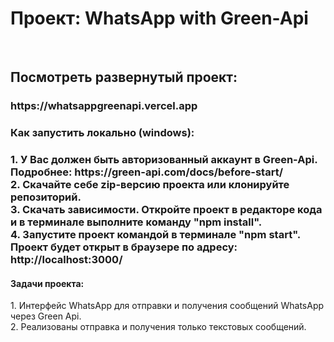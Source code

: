 <h1>Проект: WhatsApp with Green-Api</h1>
<br>

<h2>Посмотреть развернутый проект:</h2>
<h3>https://whatsappgreenapi.vercel.app</h3>

<h3>Как запустить локально (windows):<h3>
1. У Вас должен быть авторизованный аккаунт в Green-Api. Подробнее: https://green-api.com/docs/before-start/
<br>
2. Скачайте себе zip-версию проекта или клонируйте репозиторий.
<br>
3. Скачать зависимости. Откройте проект в редакторе кода и в терминале выполните команду "npm install".
<br>
4. Запустите проект командой в терминале "npm start". Проект будет открыт в браузере по адресу: http://localhost:3000/
<br>

<h4>Задачи проекта:</h4>
1. Интерфейс WhatsApp для отправки и получения сообщений WhatsApp через Green Api.<br>
2. Реализованы отправка и получения только текстовых сообщений.<br>
